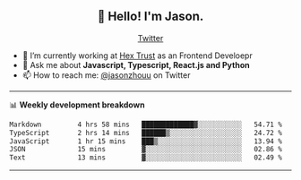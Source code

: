 <h2 align="center">👋 Hello! I'm Jason.</h2>
<p align="center">
  <a href="https://twitter.com/jasonzhouu">Twitter</a>
</p>


- 🔭 I’m currently working at [Hex Trust](https://hextrust.com/) as an Frontend Develoepr
- 💬 Ask me about **Javascript, Typescript, React.js and Python**
- 📫 How to reach me: [@jasonzhouu](https://twitter.com/jasonzhouu) on Twitter

-------

📊 **Weekly development breakdown**
<!--START_SECTION:waka-->

```txt
Markdown         4 hrs 58 mins   █████████████▓░░░░░░░░░░░   54.71 %
TypeScript       2 hrs 14 mins   ██████▒░░░░░░░░░░░░░░░░░░   24.72 %
JavaScript       1 hr 15 mins    ███▒░░░░░░░░░░░░░░░░░░░░░   13.94 %
JSON             15 mins         ▓░░░░░░░░░░░░░░░░░░░░░░░░   02.86 %
Text             13 mins         ▓░░░░░░░░░░░░░░░░░░░░░░░░   02.49 %
```

<!--END_SECTION:waka-->

-------

